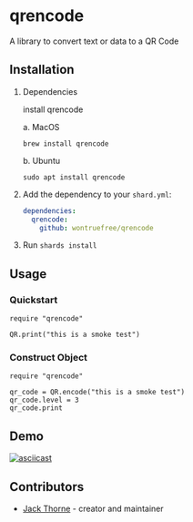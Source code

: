 # qrencode

A library to convert text or data to a QR Code

## Installation

1. Dependencies

   install qrencode

   a. MacOS
   ```shell
   brew install qrencode
   ```

   b. Ubuntu
   ```shell
   sudo apt install qrencode
   ```

2. Add the dependency to your `shard.yml`:

   ```yaml
   dependencies:
     qrencode:
       github: wontruefree/qrencode
   ```

3. Run `shards install`

## Usage

### Quickstart

```crystal
require "qrencode"

QR.print("this is a smoke test")
```

### Construct Object

```crystal
require "qrencode"

qr_code = QR.encode("this is a smoke test")
qr_code.level = 3
qr_code.print
```

## Demo

[![asciicast](https://raw.githubusercontent.com/wontruefree/qrencode/master/demo.gif)](https://raw.githubusercontent.com/wontruefree/qrencode/master/demo.gif)

## Contributors

- [Jack Thorne](https://github.com/your-github-user) - creator and maintainer
